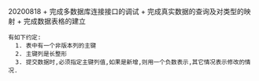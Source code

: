 20200818 
    + 完成多数据库连接接口的调试
    + 完成真实数据的查询及对类型的映射
    + 完成数据表格的建立
    
    
```
有如下约定:
  1. 表中有一个非版本列的主键
  2. 主键列是长整形
  3. 提交数据时,必须指定主键列值,如果是新增,则用一个负数表示,其它情况表示修改的情况.
```

